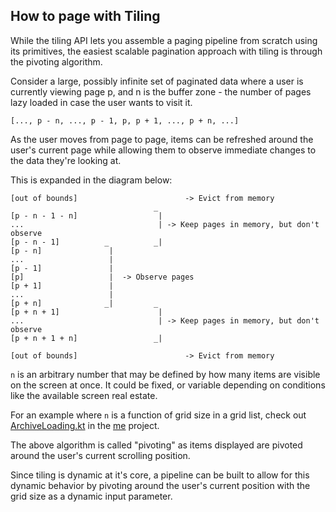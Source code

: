 ## How to page with Tiling

While the tiling API lets you assemble a paging pipeline from scratch using its primitives, the
easiest scalable
pagination approach with tiling is through the pivoting algorithm.

Consider a large, possibly infinite set of paginated data where a user is currently viewing page p,
and n
is the buffer zone - the number of pages lazy loaded in case the user wants to visit it.

```
[..., p - n, ..., p - 1, p, p + 1, ..., p + n, ...]
```

As the user moves from page to page, items can be refreshed around the user's current page
while allowing them to observe immediate changes to the data they're looking at.

This is expanded in the diagram below:

```
[out of bounds]                        -> Evict from memory
                                _
[p - n - 1 - n]                  |
...                              | -> Keep pages in memory, but don't observe
[p - n - 1]          _          _|                        
[p - n]               |
...                   |
[p - 1]               |
[p]                   |  -> Observe pages     
[p + 1]               |
...                   |
[p + n]              _|         _
[p + n + 1]                      |
...                              | -> Keep pages in memory, but don't observe
[p + n + 1 + n]                 _|

[out of bounds]                        -> Evict from memory
```

`n` is an arbitrary number that may be defined by how many items are visible on the screen at once.
It could be fixed,
or variable depending on conditions like the available screen real estate.

For an example where `n` is a function of grid size in a grid list, check
out [ArchiveLoading.kt](https://github.com/tunjid/me/blob/main/common/feature-archive-list/src/commonMain/kotlin/com/tunjid/me/feature/archivelist/ArchiveLoading.kt)
in the [me](https://github.com/tunjid/me) project.

The above algorithm is called "pivoting" as items displayed are pivoted around the user's current
scrolling position.

Since tiling is dynamic at it's core, a pipeline can be built to allow for this dynamic behavior by
pivoting around the user's current position with the grid size as a dynamic input parameter.